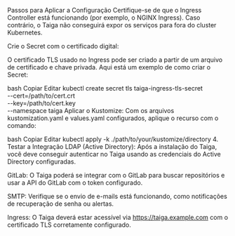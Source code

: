 Passos para Aplicar a Configuração
Certifique-se de que o Ingress Controller está funcionando (por exemplo, o NGINX Ingress). Caso contrário, o Taiga não conseguirá expor os serviços para fora do cluster Kubernetes.

Crie o Secret com o certificado digital:

O certificado TLS usado no Ingress pode ser criado a partir de um arquivo de certificado e chave privada. Aqui está um exemplo de como criar o Secret:

bash
Copiar
Editar
kubectl create secret tls taiga-ingress-tls-secret \
  --cert=/path/to/cert.crt \
  --key=/path/to/cert.key \
  --namespace taiga
Aplicar o Kustomize: Com os arquivos kustomization.yaml e values.yaml configurados, aplique o recurso com o comando:

bash
Copiar
Editar
kubectl apply -k ./path/to/your/kustomize/directory
4. Testar a Integração
LDAP (Active Directory): Após a instalação do Taiga, você deve conseguir autenticar no Taiga usando as credenciais do Active Directory configuradas.

GitLab: O Taiga poderá se integrar com o GitLab para buscar repositórios e usar a API do GitLab com o token configurado.

SMTP: Verifique se o envio de e-mails está funcionando, como notificações de recuperação de senha ou alertas.

Ingress: O Taiga deverá estar acessível via https://taiga.example.com com o certificado TLS corretamente configurado.